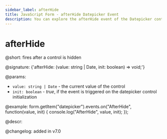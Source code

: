 ```yaml
---
sidebar_label: afterHide
title: JavaScript Form - afterHide Datepicker Event 
description: You can explore the afterHide event of the Datepicker control of Form in the documentation of the DHTMLX JavaScript UI library. Browse developer guides and API reference, try out code examples and live demos, and download a free 30-day evaluation version of DHTMLX Suite 7.
---
```


# afterHide

@short: fires after a control is hidden

@signature: {'afterHide: (value: string | Date, init: boolean) => void;'}

@params:
- `value: string | Date` - the current value of the control
- `init: boolean` - *true*, if the event is triggered on the datepicker control initialization

@example:
form.getItem("datepicker").events.on("AfterHide", function(value, init) {
    console.log("AfterHide", value, init);
});

@descr:

@changelog: added in v7.0
